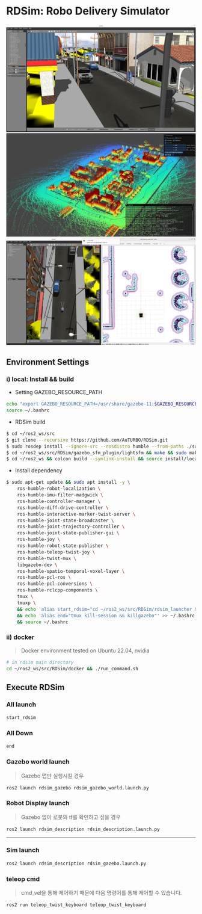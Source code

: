 # RDSim: Robo Delivery Simulator

![small_sim_world](./documents/small_sim_world.png)
![glim_result](./documents/glim_result.png)
![nav2](./documents/nav2.png)

## Environment Settings
### i) local: Install && build

* Setting GAZEBO_RESOURCE_PATH
```sh
echo "export GAZEBO_RESOURCE_PATH=/usr/share/gazebo-11:$GAZEBO_RESOURCE_PATH" >> ~/.bashrc
source ~/.bashrc
```

* RDSim build
```bash
$ cd ~/ros2_ws/src 
$ git clone --recursive https://github.com/AuTURBO/RDSim.git
$ sudo rosdep install --ignore-src --rosdistro humble --from-paths ./src/RDSim/rdsim_submodules/navigation2
$ cd ~/ros2_ws/src/RDSim/gazebo_sfm_plugin/lightsfm && make && sudo make install
$ cd ~/ros2_ws && colcon build --symlink-install && source install/local_setup.bash
```

* Install dependency
```bash
$ sudo apt-get update && sudo apt install -y \
    ros-humble-robot-localization \
    ros-humble-imu-filter-madgwick \
    ros-humble-controller-manager \
    ros-humble-diff-drive-controller \
    ros-humble-interactive-marker-twist-server \
    ros-humble-joint-state-broadcaster \
    ros-humble-joint-trajectory-controller \
    ros-humble-joint-state-publisher-gui \
    ros-humble-joy \
    ros-humble-robot-state-publisher \
    ros-humble-teleop-twist-joy \
    ros-humble-twist-mux \
    libgazebo-dev \
    ros-humble-spatio-temporal-voxel-layer \
    ros-humble-pcl-ros \
    ros-humble-pcl-conversions \
    ros-humble-rclcpp-components \
    tmux \
    tmuxp \
    && echo 'alias start_rdsim="cd ~/ros2_ws/src/RDSim/rdsim_launcher && tmuxp load rdsim_launcher.yaml"' >> ~/.bashrc \
    && echo 'alias end="tmux kill-session && killgazebo"' >> ~/.bashrc \ 
    && source ~/.bashrc

```

### ii) docker

> Docker environment tested on Ubuntu 22.04, nvidia
> 

```bash
# in rdsim main directory
cd ~/ros2_ws/src/RDSim/docker && ./run_command.sh 
```

## Execute RDSim
### All launch 

```bash
start_rdsim
```

### All Down
```bash
end
```



### Gazebo world launch

> Gazebo 맵만 실행시킬 경우
> 

```bash
ros2 launch rdsim_gazebo rdsim_gazebo_world.launch.py  
```

### Robot Display launch 

> Gazebo 없이 로봇의 tf를 확인하고 싶을 경우
> 

```bash
ros2 launch rdsim_description rdsim_description.launch.py 
```


---

### Sim launch

```bash
ros2 launch rdsim_description rdsim_gazebo.launch.py 
```

### teleop cmd 

> cmd_vel을 통해 제어하기 때문에 다음 명령어를 통해 제어할 수 있습니다.
> 

```bash
ros2 run teleop_twist_keyboard teleop_twist_keyboard
```
